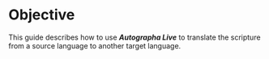 ﻿---
id: p0-1-objective.md
sidebar_label: Objective
---
# Objective

This guide describes how to use **_Autographa Live_** to translate the scripture from a source language to another target language.   
